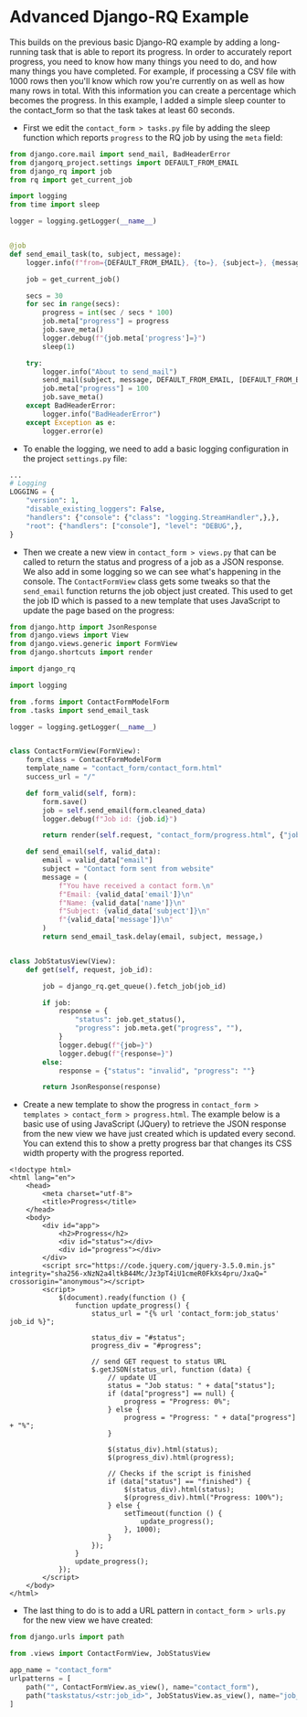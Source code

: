 # Advanced Django-RQ Example

This builds on the previous basic Django-RQ example by adding a long-running task that is able to report its progress. In order to accurately report progress, you need to know how many things you need to do, and how many things you have completed. For example, if processing a CSV file with 1000 rows then you'll know which row you're currently on as well as how many rows in total. With this information you can create a percentage which becomes the progress. In this example, I added a simple sleep counter to the contact_form so that the task takes at least 60 seconds.

- First we edit the `contact_form > tasks.py` file by adding the sleep function which reports `progress` to the RQ job by using the `meta` field:

```python
from django.core.mail import send_mail, BadHeaderError
from djangorq_project.settings import DEFAULT_FROM_EMAIL
from django_rq import job
from rq import get_current_job

import logging
from time import sleep

logger = logging.getLogger(__name__)


@job
def send_email_task(to, subject, message):
    logger.info(f"from={DEFAULT_FROM_EMAIL}, {to=}, {subject=}, {message=}")

    job = get_current_job()

    secs = 30
    for sec in range(secs):
        progress = int(sec / secs * 100)
        job.meta["progress"] = progress
        job.save_meta()
        logger.debug(f"{job.meta['progress']=}")
        sleep(1)

    try:
        logger.info("About to send_mail")
        send_mail(subject, message, DEFAULT_FROM_EMAIL, [DEFAULT_FROM_EMAIL])
        job.meta["progress"] = 100
        job.save_meta()
    except BadHeaderError:
        logger.info("BadHeaderError")
    except Exception as e:
        logger.error(e)
```

- To enable the logging, we need to add a basic logging configuration in the project `settings.py` file:

```python
...
# Logging
LOGGING = {
    "version": 1,
    "disable_existing_loggers": False,
    "handlers": {"console": {"class": "logging.StreamHandler",},},
    "root": {"handlers": ["console"], "level": "DEBUG",},
}
```

- Then we create a new view in `contact_form > views.py` that can be called to return the status and progress of a job as a JSON response. We also add in some logging so we can see what's happening in the console. The `ContactFormView` class gets some tweaks so that the `send_email` function returns the job object just created. This used to get the job ID which is passed to a new template that uses JavaScript to update the page based on the progress:

```python
from django.http import JsonResponse
from django.views import View
from django.views.generic import FormView
from django.shortcuts import render

import django_rq

import logging

from .forms import ContactFormModelForm
from .tasks import send_email_task

logger = logging.getLogger(__name__)


class ContactFormView(FormView):
    form_class = ContactFormModelForm
    template_name = "contact_form/contact_form.html"
    success_url = "/"

    def form_valid(self, form):
        form.save()
        job = self.send_email(form.cleaned_data)
        logger.debug(f"Job id: {job.id}")

        return render(self.request, "contact_form/progress.html", {"job_id": job.id},)

    def send_email(self, valid_data):
        email = valid_data["email"]
        subject = "Contact form sent from website"
        message = (
            f"You have received a contact form.\n"
            f"Email: {valid_data['email']}\n"
            f"Name: {valid_data['name']}\n"
            f"Subject: {valid_data['subject']}\n"
            f"{valid_data['message']}\n"
        )
        return send_email_task.delay(email, subject, message,)


class JobStatusView(View):
    def get(self, request, job_id):

        job = django_rq.get_queue().fetch_job(job_id)

        if job:
            response = {
                "status": job.get_status(),
                "progress": job.meta.get("progress", ""),
            }
            logger.debug(f"{job=}")
            logger.debug(f"{response=}")
        else:
            response = {"status": "invalid", "progress": ""}

        return JsonResponse(response)
```

- Create a new template to show the progress in `contact_form > templates > contact_form > progress.html`. The example below is a basic use of using JavaScript (JQuery) to retrieve the JSON response from the new view we have just created which is updated every second. You can extend this to show a pretty progress bar that changes its CSS width property with the progress reported.

```django
<!doctype html>
<html lang="en">
    <head>
        <meta charset="utf-8">
        <title>Progress</title>
    </head>
    <body>
        <div id="app">
            <h2>Progress</h2>
            <div id="status"></div>
            <div id="progress"></div>
        </div>
        <script src="https://code.jquery.com/jquery-3.5.0.min.js" integrity="sha256-xNzN2a4ltkB44Mc/Jz3pT4iU1cmeR0FkXs4pru/JxaQ=" crossorigin="anonymous"></script>
        <script>
            $(document).ready(function () {
                function update_progress() {
                    status_url = "{% url 'contact_form:job_status' job_id %}";

                    status_div = "#status";
                    progress_div = "#progress";

                    // send GET request to status URL
                    $.getJSON(status_url, function (data) {
                        // update UI
                        status = "Job status: " + data["status"];
                        if (data["progress"] == null) {
                            progress = "Progress: 0%";
                        } else {
                            progress = "Progress: " + data["progress"] + "%";
                        }

                        $(status_div).html(status);
                        $(progress_div).html(progress);

                        // Checks if the script is finished
                        if (data["status"] == "finished") {
                            $(status_div).html(status);
                            $(progress_div).html("Progress: 100%");
                        } else {
                            setTimeout(function () {
                                update_progress();
                            }, 1000);
                        }
                    });
                }
                update_progress();
            });
        </script>
    </body>
</html>
```

- The last thing to do is to add a URL pattern in `contact_form > urls.py` for the new view we have created:

```python
from django.urls import path

from .views import ContactFormView, JobStatusView

app_name = "contact_form"
urlpatterns = [
    path("", ContactFormView.as_view(), name="contact_form"),
    path("taskstatus/<str:job_id>", JobStatusView.as_view(), name="job_status"),
]
```
